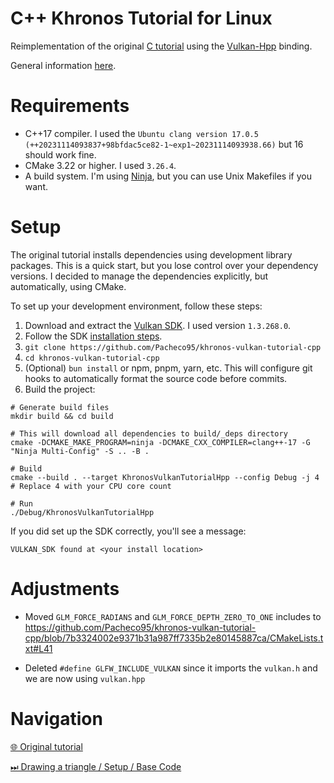 # C++ Khronos Tutorial for Linux

Reimplementation of the original
[C tutorial](https://docs.vulkan.org/tutorial/latest/00_Introduction.html)
using the [Vulkan-Hpp](https://github.com/KhronosGroup/Vulkan-Hpp) binding.

General information [here](https://github.com/Pacheco95/khronos-vulkan-tutorial-cpp/blob/main/README.md).

# Requirements

- C++17 compiler. I used the `Ubuntu clang version 17.0.5 (++20231114093837+98bfdac5ce82-1~exp1~20231114093938.66)` but
  16 should work fine.
- CMake 3.22 or higher. I used `3.26.4`.
- A build system. I'm using [Ninja](https://ninja-build.org/), but you can use Unix Makefiles if you want.

# Setup

The original tutorial installs dependencies using development library packages.
This is a quick start, but you lose control over your dependency versions.
I decided to manage the dependencies explicitly, but automatically, using CMake.

To set up your development environment, follow these steps:

1. Download and extract the [Vulkan SDK](https://vulkan.lunarg.com). I used version `1.3.268.0`.
2. Follow the SDK [installation steps](https://vulkan.lunarg.com/doc/sdk/1.3.268.0/linux/getting_started.html).
3. `git clone https://github.com/Pacheco95/khronos-vulkan-tutorial-cpp`
4. `cd khronos-vulkan-tutorial-cpp`
5. (Optional) `bun install` or npm, pnpm, yarn, etc.
   This will configure git hooks to automatically format the source code before commits.
6. Build the project:

```shell
# Generate build files
mkdir build && cd build

# This will download all dependencies to build/_deps directory
cmake -DCMAKE_MAKE_PROGRAM=ninja -DCMAKE_CXX_COMPILER=clang++-17 -G "Ninja Multi-Config" -S .. -B .

# Build
cmake --build . --target KhronosVulkanTutorialHpp --config Debug -j 4 # Replace 4 with your CPU core count

# Run
./Debug/KhronosVulkanTutorialHpp
```

If you did set up the SDK correctly, you'll see a message:

```
VULKAN_SDK found at <your install location>
```

# Adjustments

- Moved `GLM_FORCE_RADIANS` and `GLM_FORCE_DEPTH_ZERO_TO_ONE` includes to
  https://github.com/Pacheco95/khronos-vulkan-tutorial-cpp/blob/7b3324002e9371b31a987ff7335b2e80145887ca/CMakeLists.txt#L41

- Deleted `#define GLFW_INCLUDE_VULKAN` since it imports the `vulkan.h` and we are now using `vulkan.hpp`

# Navigation

[🌐 Original tutorial](https://docs.vulkan.org/tutorial/latest/02_Development_environment.html)

[⏭ Drawing a triangle / Setup / Base Code](https://github.com/Pacheco95/khronos-vulkan-tutorial-cpp/tree/linux/02-drawing-triangle/01-setup/01-base-code)
